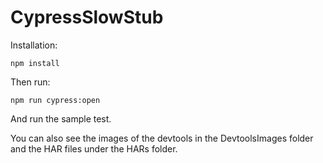 # CypressSlowStub

Installation:
```
npm install
```

Then run:
```
npm run cypress:open
```
And run the sample test.

You can also see the images of the devtools in the DevtoolsImages folder and the HAR files under the HARs folder.
